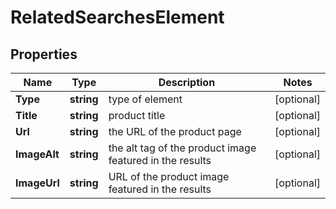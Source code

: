 # RelatedSearchesElement


## Properties

| Name | Type | Description | Notes |
|------------ | ------------- | ------------- | -------------|
**Type** | **string** | type of element |[optional]|
**Title** | **string** | product title |[optional]|
**Url** | **string** | the URL of the product page |[optional]|
**ImageAlt** | **string** | the alt tag of the product image featured in the results |[optional]|
**ImageUrl** | **string** | URL of the product image featured in the results |[optional]|